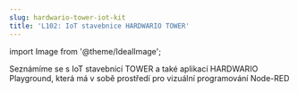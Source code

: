 ```yaml
---
slug: hardwario-tower-iot-kit
title: 'L102: IoT stavebnice HARDWARIO TOWER'
---
```

import Image from '@theme/IdealImage';

Seznámíme se s IoT stavebnicí TOWER a také aplikací HARDWARIO Playground, která má v sobě prostředí pro vizuální programování Node-RED
